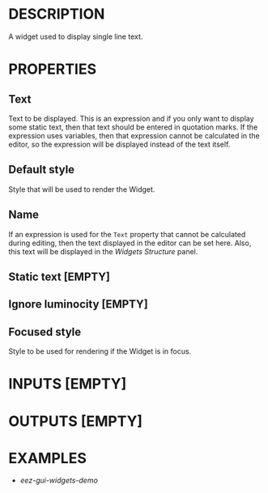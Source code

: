 # DESCRIPTION

A widget used to display single line text.

# PROPERTIES

## Text

Text to be displayed. This is an expression and if you only want to display some static text, then that text should be entered in quotation marks. If the expression uses variables, then that expression cannot be calculated in the editor, so the expression will be displayed instead of the text itself.

## Default style

Style that will be used to render the Widget.

## Name

If an expression is used for the `Text` property that cannot be calculated during editing, then the text displayed in the editor can be set here. Also, this text will be displayed in the _Widgets Structure_ panel.

## Static text [EMPTY]


## Ignore luminocity [EMPTY]


## Focused style

Style to be used for rendering if the Widget is in focus.

# INPUTS [EMPTY]

# OUTPUTS [EMPTY]

# EXAMPLES

* _eez-gui-widgets-demo_
